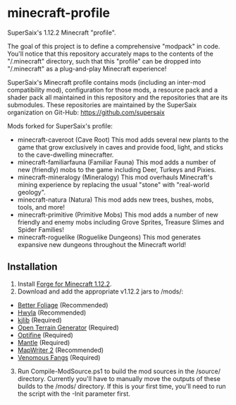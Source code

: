 # minecraft-profile
SuperSaix's 1.12.2 Minecraft "profile".

The goal of this project is to define a comprehensive "modpack" in code. You'll notice that this repository accurately maps to the contents of the "/.minecraft" directory, such that this "profile" can be dropped into "/.minecraft" as a plug-and-play Minecraft experience!

SuperSaix's Minecraft profile contains mods (including an inter-mod compatibility mod), configuration for those mods, a resource pack and a shader pack all maintained in this repository and the repositories that are its submodules. These repositories are maintained by the SuperSaix organization on Git-Hub: https://github.com/supersaix

Mods forked for SuperSaix's profile:

* minecraft-caveroot (Cave Root) This mod adds several new plants to the game that grow exclusively in caves and provide food, light, and sticks to the cave-dwelling minecrafter.
* minecraft-familiarfauna (Familiar Fauna) This mod adds a number of new (friendly) mobs to the game including Deer, Turkeys and Pixies. 
* minecraft-mineralogy (Mineralogy) This mod overhauls Minecraft's mining experience by replacing the usual "stone" with "real-world geology".
* minecraft-natura (Natura) This mod adds new trees, bushes, mobs, tools, and more!
* minecraft-primitive (Primitive Mobs) This mod adds a number of new friendly and enemy mobs including Grove Sprites, Treasure Slimes and Spider Families!
* minecraft-roguelike (Roguelike Dungeons) This mod generates expansive new dungeons throughout the Minecraft world!

## Installation
1. Install [Forge for Minecraft 1.12.2](https://files.minecraftforge.net/maven/net/minecraftforge/forge/index_1.12.2.html).
2. Download and add the appropriate v1.12.2 jars to /mods/:
 * [Better Foliage](https://minecraft.curseforge.com/projects/better-foliage/files) (Recommended)
 * [Hwyla](https://minecraft.curseforge.com/projects/hwyla/files) (Recommended)
 * [kjlib](https://minecraft.curseforge.com/projects/kjlib/files) (Required)
 * [Open Terrain Generator](https://minecraft.curseforge.com/projects/open-terrain-generator/files) (Required)
 * [Optifine](https://optifine.net/downloads) (Required)
 * [Mantle](https://minecraft.curseforge.com/projects/mantle/files) (Required)
 * [MapWriter 2](https://minecraft.curseforge.com/projects/mapwriter-2/files) (Recommended)
 * [Venomous Fangs](https://minecraft.curseforge.com/projects/venomous-fangs/files) (Required)
3. Run Compile-ModSource.ps1 to build the mod sources in the /source/ directory. Currently you'll have to manually move the outputs of these builds to the /mods/ directory. If this is your first time, you'll need to run the script with the -Init parameter first.
